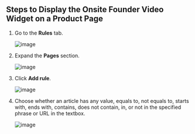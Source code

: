 ## Steps to Display the Onsite Founder Video Widget on a Product Page

1. Go to the **Rules** tab.

   ![image](https://github.com/user-attachments/assets/74c64b68-aaca-474c-b5ab-ea82e6f5df00)

2. Expand the **Pages** section.

   ![image](https://github.com/user-attachments/assets/8d869590-fa30-4404-b4c8-f22855771fed)

3. Click **Add rule**.

   ![image](https://github.com/user-attachments/assets/47cfeafb-a68d-4e63-a852-2bbc31b0866f)

4. Choose whether an article has any value, equals to, not equals to, starts with, ends with, contains, does not contain, in, or not in the specified phrase or URL in the textbox.

   ![image](https://github.com/user-attachments/assets/20a23a48-535d-466e-b2f6-0ccbd28cb602)